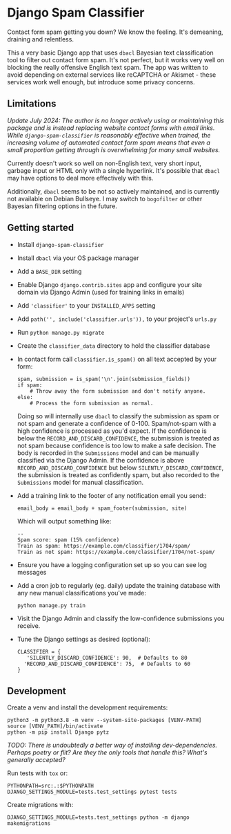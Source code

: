 # Django Spam Classifier

Contact form spam getting you down? We know the feeling. It's demeaning,
draining and relentless.

This a very basic Django app that uses `dbacl` Bayesian text classification tool
to filter out contact form spam. It's not perfect, but it works very well on
blocking the really offensive English text spam. The app was written to avoid
depending on external services like reCAPTCHA or Akismet - these services work
well enough, but introduce some privacy concerns.


## Limitations

*Update July 2024: The author is no longer actively using or maintaining this package and is instead replacing website contact forms with email links. While `django-spam-classifier` is reasonably effective when trained, the increasing volume of automated contact form spam means that even a small proportion getting through is overwhelming for many small websites.*

Currently doesn't work so well on non-English text, very short input, garbage
input or HTML only with a single hyperlink. It's possible that `dbacl` may have
options to deal more effectively with this.

Additionally, `dbacl` seems to be not so actively maintained, and is currently
not available on Debian Bullseye. I may switch to `bogofilter` or other Bayesian
filtering options in the future.


## Getting started

 - Install `django-spam-classifier`
 - Install `dbacl` via your OS package manager
 - Add a `BASE_DIR` setting
 - Enable Django `django.contrib.sites` app and configure your site domain via
   Django Admin (used for training links in emails)
 - Add `'classifier'` to your `INSTALLED_APPS` setting
 - Add `path('', include('classifier.urls')),` to your project's `urls.py`
 - Run `python manage.py migrate`
 - Create the `classifier_data` directory to hold the classifier database
 - In contact form call `classifier.is_spam()` on all text accepted by your
   form:

       spam, submission = is_spam('\n'.join(submission_fields))
       if spam:
           # Throw away the form submission and don't notify anyone.
       else:
           # Process the form submission as normal.
           
   Doing so will internally use `dbacl` to classify the submission as spam or
   not spam and generate a confidence of 0-100. Spam/not-spam with a high
   confidence is processed as you'd expect. If the confidence is below the
   `RECORD_AND_DISCARD_CONFIDENCE`, the submission is treated as not spam
   because confidence is too low to make a safe decision. The body is recorded
   in the `Submissions` model and can be manually classified via the Django
   Admin. If the confidence is above `RECORD_AND_DISCARD_CONFIDENCE` but below
   `SILENTLY_DISCARD_CONFIDENCE`, the submission is treated as confidently spam,
   but also recorded to the `Submissions` model for manual classification.

 - Add a training link to the footer of any notification email you send::
 
       email_body = email_body + spam_footer(submission, site)

   Which will output something like:

       --
       Spam score: spam (15% confidence)
       Train as spam: https://example.com/classifier/1704/spam/
       Train as not spam: https://example.com/classifier/1704/not-spam/

 - Ensure you have a logging configuration set up so you can see log messages
 - Add a cron job to regularly (eg. daily) update the training database with any
   new manual classifications you've made:
 
       python manage.py train
 - Visit the Django Admin and classify the low-confidence submissions you receive.
 - Tune the Django settings as desired (optional):

       CLASSIFIER = {
          'SILENTLY_DISCARD_CONFIDENCE': 90,  # Defaults to 80
         'RECORD_AND_DISCARD_CONFIDENCE': 75,  # Defaults to 60
       }


## Development

Create a venv and install the development requirements:

    python3 -m python3.8 -m venv --system-site-packages [VENV-PATH]
    source [VENV_PATH]/bin/activate
    python -m pip install Django pytz

*TODO: There is undoubtedly a better way of installing dev-dependencies. Perhaps
poetry or flit? Are they the only tools that handle this? What's generally accepted?*

Run tests with `tox` or:

    PYTHONPATH=src:.:$PYTHONPATH DJANGO_SETTINGS_MODULE=tests.test_settings pytest tests

Create migrations with:

    DJANGO_SETTINGS_MODULE=tests.test_settings python -m django makemigrations
